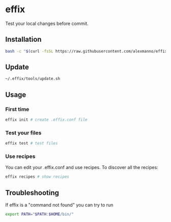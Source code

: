 # effix

Test your local changes before commit.

## Installation
```sh
bash -c "$(curl -fsSL https://raw.githubusercontent.com/alexmanno/effix/master/tools/install.sh)"
```

## Update
```sh
~/.effix/tools/update.sh
```

## Usage
### First time
```sh
effix init # create .effix.conf file
```

### Test your files
```sh
effix test # test files
```

### Use recipes
You can edit your .effix.conf and use recipes.
To discover all the recipes:
```sh
effix recipes # show recipes
```

## Troubleshooting
If effix is a "command not found" you can try to run
```sh
export PATH="$PATH:$HOME/bin/"
```
